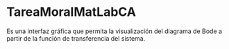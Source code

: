 # TareaMoralMatLabCA

Es una interfaz gráfica que permita la visualización del diagrama de Bode a partir de la función de transferencia del sistema.
